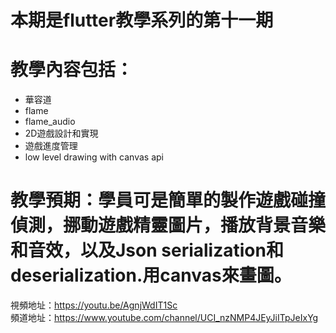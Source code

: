 # 本期是flutter教學系列的第十一期

# 教學內容包括：
- 華容道 
- flame
- flame_audio
- 2D遊戲設計和實現
- 遊戲進度管理
- low level drawing with canvas api
# 教學預期：學員可是簡單的製作遊戲碰撞偵測，挪動遊戲精靈圖片，播放背景音樂和音效，以及Json serialization和deserialization.用canvas來畫圖。
視頻地址：https://youtu.be/AgnjWdIT1Sc <br>
頻道地址：https://www.youtube.com/channel/UCI_nzNMP4JEyJiITpJeIxYg
